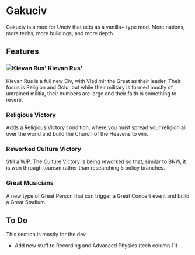 # Gakuciv
Gakuciv is a mod for Unciv that acts as a vanilla+ type mod. More nations, more techs, more buildings, and more depth.

## Features
### ![Kievan Rus'](https://github.com/user-attachments/assets/8d115d0c-9f10-45c5-b485-b851bfcdc940) Kievan Rus'
Kievan Rus is a full new Civ, with Vladimir the Great as their leader. Their focus is Religion and Gold, but while their military is formed mostly of untrained militia, their numbers are large and their faith is something to revere.
### Religious Victory
Adds a Religious Victory condition, where you must spread your religion all over the world and build the Church of the Heavens to win.
### Reworked Culture Victory
Still a WIP. The Culture Victory is being reworked so that, similar to BNW, it is won through tourism rather than researching 5 policy branches.
### Great Musicians
A new type of Great Person that can trigger a Great Concert event and build a Great Stadium.

## To Do
This section is mostly for the dev
* Add new stuff to Recording and Advanced Physics (tech column 11)
